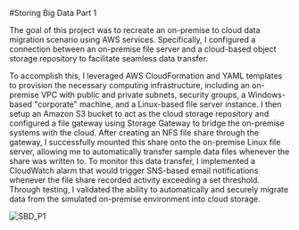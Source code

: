 #Storing Big Data Part 1 

The goal of this project was to recreate an on-premise to cloud data migration scenario using AWS services. Specifically, I configured a connection between an on-premise file server and a cloud-based object storage repository to facilitate seamless data transfer. 

To accomplish this, I leveraged AWS CloudFormation and YAML templates to provision the necessary computing infrastructure, including an on-premise VPC with public and private subnets, security groups, a Windows-based "corporate" machine, and a Linux-based file server instance. 
I then setup an Amazon S3 bucket to act as the cloud storage repository and configured a file gateway using Storage Gateway to bridge the on-premise systems with the cloud. After creating an NFS file share through the gateway, I successfully mounted this share onto the on-premise Linux file server, allowing me to automatically transfer sample data files whenever the share was written to.
To monitor this data transfer, I implemented a CloudWatch alarm that would trigger SNS-based email notifications whenever the file share recorded activity exceeding a set threshold. Through testing, I validated the ability to automatically and securely migrate data from the simulated on-premise environment into cloud storage.

![SBD_P1](https://github.com/Babongile-Gasa/Project-descriptions/assets/124687095/bde425e1-fba8-48a1-a675-1bee8d98f326)
